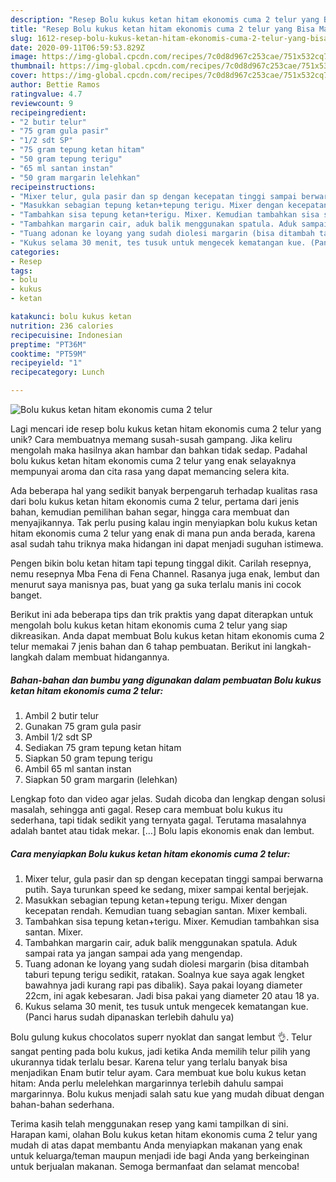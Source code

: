```yaml
---
description: "Resep Bolu kukus ketan hitam ekonomis cuma 2 telur yang Bisa Manjain Lidah"
title: "Resep Bolu kukus ketan hitam ekonomis cuma 2 telur yang Bisa Manjain Lidah"
slug: 1612-resep-bolu-kukus-ketan-hitam-ekonomis-cuma-2-telur-yang-bisa-manjain-lidah
date: 2020-09-11T06:59:53.829Z
image: https://img-global.cpcdn.com/recipes/7c0d8d967c253cae/751x532cq70/bolu-kukus-ketan-hitam-ekonomis-cuma-2-telur-foto-resep-utama.jpg
thumbnail: https://img-global.cpcdn.com/recipes/7c0d8d967c253cae/751x532cq70/bolu-kukus-ketan-hitam-ekonomis-cuma-2-telur-foto-resep-utama.jpg
cover: https://img-global.cpcdn.com/recipes/7c0d8d967c253cae/751x532cq70/bolu-kukus-ketan-hitam-ekonomis-cuma-2-telur-foto-resep-utama.jpg
author: Bettie Ramos
ratingvalue: 4.7
reviewcount: 9
recipeingredient:
- "2 butir telur"
- "75 gram gula pasir"
- "1/2 sdt SP"
- "75 gram tepung ketan hitam"
- "50 gram tepung terigu"
- "65 ml santan instan"
- "50 gram margarin lelehkan"
recipeinstructions:
- "Mixer telur, gula pasir dan sp dengan kecepatan tinggi sampai berwarna putih. Saya turunkan speed ke sedang, mixer sampai kental berjejak."
- "Masukkan sebagian tepung ketan+tepung terigu. Mixer dengan kecepatan rendah. Kemudian tuang sebagian santan. Mixer kembali."
- "Tambahkan sisa tepung ketan+terigu. Mixer. Kemudian tambahkan sisa santan. Mixer."
- "Tambahkan margarin cair, aduk balik menggunakan spatula. Aduk sampai rata ya jangan sampai ada yang mengendap."
- "Tuang adonan ke loyang yang sudah diolesi margarin (bisa ditambah taburi tepung terigu sedikit, ratakan. Soalnya kue saya agak lengket bawahnya jadi kurang rapi pas dibalik). Saya pakai loyang diameter 22cm, ini agak kebesaran. Jadi bisa pakai yang diameter 20 atau 18 ya."
- "Kukus selama 30 menit, tes tusuk untuk mengecek kematangan kue. (Panci harus sudah dipanaskan terlebih dahulu ya)"
categories:
- Resep
tags:
- bolu
- kukus
- ketan

katakunci: bolu kukus ketan 
nutrition: 236 calories
recipecuisine: Indonesian
preptime: "PT36M"
cooktime: "PT59M"
recipeyield: "1"
recipecategory: Lunch

---
```



![Bolu kukus ketan hitam ekonomis cuma 2 telur](https://img-global.cpcdn.com/recipes/7c0d8d967c253cae/751x532cq70/bolu-kukus-ketan-hitam-ekonomis-cuma-2-telur-foto-resep-utama.jpg)

Lagi mencari ide resep bolu kukus ketan hitam ekonomis cuma 2 telur yang unik? Cara membuatnya memang susah-susah gampang. Jika keliru mengolah maka hasilnya akan hambar dan bahkan tidak sedap. Padahal bolu kukus ketan hitam ekonomis cuma 2 telur yang enak selayaknya mempunyai aroma dan cita rasa yang dapat memancing selera kita.

Ada beberapa hal yang sedikit banyak berpengaruh terhadap kualitas rasa dari bolu kukus ketan hitam ekonomis cuma 2 telur, pertama dari jenis bahan, kemudian pemilihan bahan segar, hingga cara membuat dan menyajikannya. Tak perlu pusing kalau ingin menyiapkan bolu kukus ketan hitam ekonomis cuma 2 telur yang enak di mana pun anda berada, karena asal sudah tahu triknya maka hidangan ini dapat menjadi suguhan istimewa.

Pengen bikin bolu ketan hitam tapi tepung tinggal dikit. Carilah resepnya, nemu resepnya Mba Fena di Fena Channel. Rasanya juga enak, lembut dan menurut saya manisnya pas, buat yang ga suka terlalu manis ini cocok banget.


Berikut ini ada beberapa tips dan trik praktis yang dapat diterapkan untuk mengolah bolu kukus ketan hitam ekonomis cuma 2 telur yang siap dikreasikan. Anda dapat membuat Bolu kukus ketan hitam ekonomis cuma 2 telur memakai 7 jenis bahan dan 6 tahap pembuatan. Berikut ini langkah-langkah dalam membuat hidangannya.

<!--inarticleads1-->

##### Bahan-bahan dan bumbu yang digunakan dalam pembuatan Bolu kukus ketan hitam ekonomis cuma 2 telur:

1. Ambil 2 butir telur
1. Gunakan 75 gram gula pasir
1. Ambil 1/2 sdt SP
1. Sediakan 75 gram tepung ketan hitam
1. Siapkan 50 gram tepung terigu
1. Ambil 65 ml santan instan
1. Siapkan 50 gram margarin (lelehkan)


Lengkap foto dan video agar jelas. Sudah dicoba dan lengkap dengan solusi masalah, sehingga anti gagal. Resep cara membuat bolu kukus itu sederhana, tapi tidak sedikit yang ternyata gagal. Terutama masalahnya adalah bantet atau tidak mekar. […] Bolu lapis ekonomis enak dan lembut. 

<!--inarticleads2-->

##### Cara menyiapkan Bolu kukus ketan hitam ekonomis cuma 2 telur:

1. Mixer telur, gula pasir dan sp dengan kecepatan tinggi sampai berwarna putih. Saya turunkan speed ke sedang, mixer sampai kental berjejak.
1. Masukkan sebagian tepung ketan+tepung terigu. Mixer dengan kecepatan rendah. Kemudian tuang sebagian santan. Mixer kembali.
1. Tambahkan sisa tepung ketan+terigu. Mixer. Kemudian tambahkan sisa santan. Mixer.
1. Tambahkan margarin cair, aduk balik menggunakan spatula. Aduk sampai rata ya jangan sampai ada yang mengendap.
1. Tuang adonan ke loyang yang sudah diolesi margarin (bisa ditambah taburi tepung terigu sedikit, ratakan. Soalnya kue saya agak lengket bawahnya jadi kurang rapi pas dibalik). Saya pakai loyang diameter 22cm, ini agak kebesaran. Jadi bisa pakai yang diameter 20 atau 18 ya.
1. Kukus selama 30 menit, tes tusuk untuk mengecek kematangan kue. (Panci harus sudah dipanaskan terlebih dahulu ya)


Bolu gulung kukus chocolatos superr nyoklat dan sangat lembut 👌. Telur sangat penting pada bolu kukus, jadi ketika Anda memilih telur pilih yang ukurannya tidak terlalu besar. Karena telur yang terlalu banyak bisa menjadikan Enam butir telur ayam. Cara membuat kue bolu kukus ketan hitam: Anda perlu melelehkan margarinnya terlebih dahulu sampai margarinnya. Bolu kukus menjadi salah satu kue yang mudah dibuat dengan bahan-bahan sederhana. 

Terima kasih telah menggunakan resep yang kami tampilkan di sini. Harapan kami, olahan Bolu kukus ketan hitam ekonomis cuma 2 telur yang mudah di atas dapat membantu Anda menyiapkan makanan yang enak untuk keluarga/teman maupun menjadi ide bagi Anda yang berkeinginan untuk berjualan makanan. Semoga bermanfaat dan selamat mencoba!
